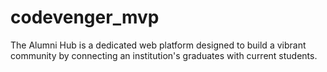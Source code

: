 # codevenger_mvp
The Alumni Hub is a dedicated web platform designed to build a vibrant community by connecting an institution's graduates with current students.
